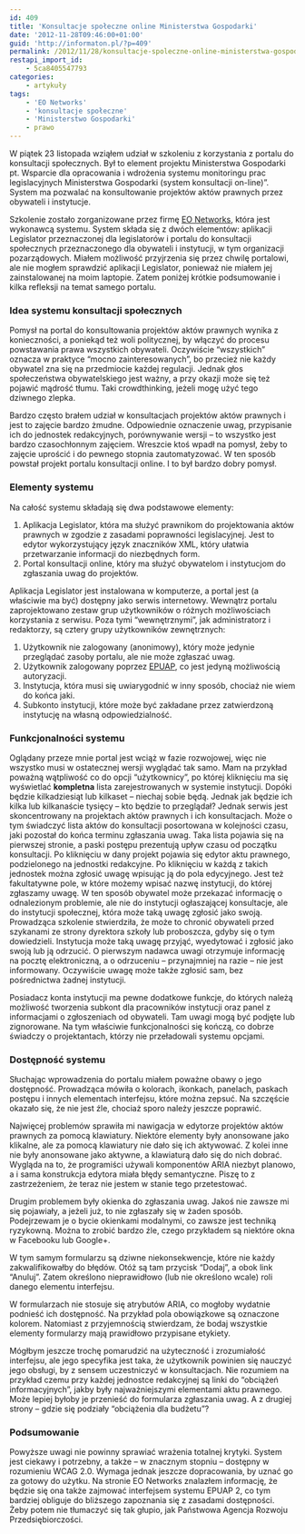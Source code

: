 ```yaml
---
id: 409
title: 'Konsultacje społeczne online Ministerstwa Gospodarki'
date: '2012-11-28T09:46:00+01:00'
guid: 'http://informaton.pl/?p=409'
permalink: /2012/11/28/konsultacje-spoleczne-online-ministerstwa-gospodarki/
restapi_import_id:
    - 5ca8405547793
categories:
    - artykuły
tags:
    - 'EO Networks'
    - 'konsultacje społeczne'
    - 'Ministerstwo Gospodarki'
    - prawo
---
```


W piątek 23 listopada wziąłem udział w szkoleniu z korzystania z portalu do konsultacji społecznych. Był to element projektu Ministerstwa Gospodarki pt. Wsparcie dla opracowania i wdrożenia systemu monitoringu prac legislacyjnych Ministerstwa Gospodarki (system konsultacji on-line)”. System ma pozwalać na konsultowanie projektów aktów prawnych przez obywateli i instytucje.

Szkolenie zostało zorganizowane przez firmę [EO Networks](http://eo.pl/), która jest wykonawcą systemu. System składa się z dwóch elementów: aplikacji Legislator przeznaczonej dla legislatorów i portalu do konsultacji społecznych przeznaczonego dla obywateli i instytucji, w tym organizacji pozarządowych. Miałem możliwość przyjrzenia się przez chwilę portalowi, ale nie mogłem sprawdzić aplikacji Legislator, ponieważ nie miałem jej zainstalowanej na moim laptopie. Zatem poniżej krótkie podsumowanie i kilka refleksji na temat samego portalu.

### Idea systemu konsultacji społecznych

Pomysł na portal do konsultowania projektów aktów prawnych wynika z konieczności, a poniekąd też woli politycznej, by włączyć do procesu powstawania prawa wszystkich obywateli. Oczywiście “wszystkich” oznacza w praktyce “mocno zainteresowanych”, bo przecież nie każdy obywatel zna się na przedmiocie każdej regulacji. Jednak głos społeczeństwa obywatelskiego jest ważny, a przy okazji może się też pojawić mądrość tłumu. Taki crowdthinking, jeżeli mogę użyć tego dziwnego zlepka.

Bardzo często brałem udział w konsultacjach projektów aktów prawnych i jest to zajęcie bardzo żmudne. Odpowiednie oznaczenie uwag, przypisanie ich do jednostek redakcyjnych, porównywanie wersji – to wszystko jest bardzo czasochłonnym zajęciem. Wreszcie ktoś wpadł na pomysł, żeby to zajęcie uprościć i do pewnego stopnia zautomatyzować. W ten sposób powstał projekt portalu konsultacji online. I to był bardzo dobry pomysł.

### Elementy systemu

Na całość systemu składają się dwa podstawowe elementy:

1. Aplikacja Legislator, która ma służyć prawnikom do projektowania aktów prawnych w zgodzie z zasadami poprawności legislacyjnej. Jest to edytor wykorzystujący język znaczników XML, który ułatwia przetwarzanie informacji do niezbędnych form.
2. Portal konsultacji online, który ma służyć obywatelom i instytucjom do zgłaszania uwag do projektów.

Aplikacja Legislator jest instalowana w komputerze, a portal jest (a właściwie ma być) dostępny jako serwis internetowy. Wewnątrz portalu zaprojektowano zestaw grup użytkowników o różnych możliwościach korzystania z serwisu. Poza tymi “wewnętrznymi”, jak administratorz i redaktorzy, są cztery grupy użytkowników zewnętrznych:

1. Użytkownik nie zalogowany (anonimowy), który może jedynie przeglądać zasoby portalu, ale nie może zgłaszać uwag.
2. Użytkownik zalogowany poprzez [EPUAP](http://epuap.gov.pl), co jest jedyną możliwością autoryzacji.
3. Instytucja, która musi się uwiarygodnić w inny sposób, chociaż nie wiem do końca jaki.
4. Subkonto instytucji, które może być zakładane przez zatwierdzoną instytucję na własną odpowiedzialność.

### Funkcjonalności systemu

Oglądany przeze mnie portal jest wciąż w fazie rozwojowej, więc nie wszystko musi w ostatecznej wersji wyglądać tak samo. Mam na przykład poważną wątpliwość co do opcji “użytkownicy”, po której kliknięciu ma się wyświetlać **kompletna** lista zarejestrowanych w systemie instytucji. Dopóki będzie kilkadziesiąt lub kilkaset – niechaj sobie będą. Jednak jak będzie ich kilka lub kilkanaście tysięcy – kto będzie to przeglądał? Jednak serwis jest skoncentrowany na projektach aktów prawnych i ich konsultacjach. Może o tym świadczyć lista aktów do konsultacji posortowana w kolejności czasu, jaki pozostał do końca terminu zgłaszania uwag. Taka lista pojawia się na pierwszej stronie, a paski postępu prezentują upływ czasu od początku konsultacji. Po kliknięciu w dany projekt pojawia się edytor aktu prawnego, podzielonego na jednostki redakcyjne. Po kliknięciu w każdą z takich jednostek można zgłosić uwagę wpisując ją do pola edycyjnego. Jest też fakultatywne pole, w które możemy wpisać nazwę instytucji, do której zgłaszamy uwagę. W ten sposób obywatel może przekazać informację o odnalezionym problemie, ale nie do instytucji ogłaszającej konsultacje, ale do instytucji społecznej, która może taką uwagę zgłosić jako swoją. Prowadząca szkolenie stwierdziła, że może to chronić obywateli przed szykanami ze strony dyrektora szkoły lub proboszcza, gdyby się o tym dowiedzieli. Instytucja może taką uwagę przyjąć, wyedytować i zgłosić jako swoją lub ją odrzucić. O pierwszym nadawca uwagi otrzymuje informację na pocztę elektroniczną, a o odrzuceniu – przynajmniej na razie – nie jest informowany. Oczywiście uwagę może także zgłosić sam, bez pośrednictwa żadnej instytucji.

Posiadacz konta instytucji ma pewne dodatkowe funkcje, do których należą możliwość tworzenia subkont dla pracowników instytucji oraz panel z informacjami o zgłoszeniach od obywateli. Tam uwagi mogą być podjęte lub zignorowane. Na tym właściwie funkcjonalności się kończą, co dobrze świadczy o projektantach, którzy nie przeładowali systemu opcjami.

### Dostępność systemu

Słuchając wprowadzenia do portalu miałem poważne obawy o jego dostępność. Prowadząca mówiła o kolorach, ikonkach, panelach, paskach postępu i innych elementach interfejsu, które można zepsuć. Na szczęście okazało się, że nie jest źle, chociaż sporo należy jeszcze poprawić.

Najwięcej problemów sprawiła mi nawigacja w edytorze projektów aktów prawnych za pomocą klawiatury. Niektóre elementy były anonsowane jako klikalne, ale za pomocą klawiatury nie dało się ich aktywować. Z kolei inne nie były anonsowane jako aktywne, a klawiaturą dało się do nich dobrać. Wygląda na to, że programiści używali komponentów ARIA niezbyt planowo, a i sama konstrukcja edytora miała błędy semantyczne. Piszę to z zastrzeżeniem, że teraz nie jestem w stanie tego przetestować.

Drugim problemem były okienka do zgłaszania uwag. Jakoś nie zawsze mi się pojawiały, a jeżeli już, to nie zgłaszały się w żaden sposób. Podejrzewam je o bycie okienkami modalnymi, co zawsze jest techniką ryzykowną. Można to zrobić bardzo źle, czego przykładem są niektóre okna w Facebooku lub Google+.

W tym samym formularzu są dziwne niekonsekwencje, które nie każdy zakwalifikowałby do błędów. Otóż są tam przycisk “Dodaj”, a obok link “Anuluj”. Zatem określono nieprawidłowo (lub nie określono wcale) roli danego elementu interfejsu.

W formularzach nie stosuje się atrybutów ARIA, co mogłoby wydatnie podnieść ich dostępność. Na przykład pola obowiązkowe są oznaczone kolorem. Natomiast z przyjemnością stwierdzam, że bodaj wszystkie elementy formularzy mają prawidłowo przypisane etykiety.

Mógłbym jeszcze trochę pomarudzić na użyteczność i zrozumiałość interfejsu, ale jego specyfika jest taka, że użytkownik powinien się nauczyć jego obsługi, by z sensem uczestniczyć w konsultacjach. Nie rozumiem na przykład czemu przy każdej jednostce redakcyjnej są linki do “obciążeń informacyjnych”, jakby były najważniejszymi elementami aktu prawnego. Może lepiej byłoby je przenieść do formularza zgłaszania uwag. A z drugiej strony – gdzie się podziały “obciążenia dla budżetu”?

### Podsumowanie

Powyższe uwagi nie powinny sprawiać wrażenia totalnej krytyki. System jest ciekawy i potrzebny, a także – w znacznym stopniu – dostępny w rozumieniu WCAG 2.0. Wymaga jednak jeszcze dopracowania, by uznać go za gotowy do użytku. Na stronie EO Networks znalazłem informację, że będzie się ona także zajmować interfejsem systemu EPUAP 2, co tym bardziej obliguje do bliższego zapoznania się z zasadami dostępności. Żeby potem nie tłumaczyć się tak głupio, jak Państwowa Agencja Rozwoju Przedsiębiorczości.
